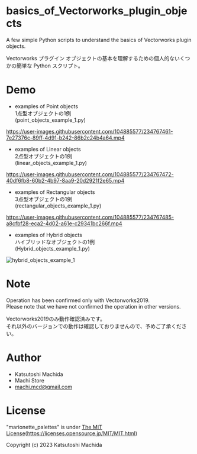 # basics_of_Vectorworks_plugin_objects
A few simple Python scripts to understand the basics of Vectorworks plugin objects.

Vectorworks プラグイン オブジェクトの基本を理解するための個人的ないくつかの簡単な Python スクリプト。

# Demo
- examples of Point objects    
1点型オブジェクトの1例    
(point_objects_example_1.py)

https://user-images.githubusercontent.com/104885577/234767461-7e27376c-89ff-4d91-b242-86b2c24b4a64.mp4


- examples of Linear objects    
2点型オブジェクトの1例    
(linear_objects_example_1.py)

https://user-images.githubusercontent.com/104885577/234767472-40df6fb8-60b2-4b97-8aa9-20d2921f2e65.mp4


- examples of Rectangular objects    
3点型オブジェクトの1例    
(rectangular_objects_example_1.py)

https://user-images.githubusercontent.com/104885577/234767485-a8cfbf28-eca2-4d02-a61e-c29341bc266f.mp4


- examples of Hybrid objects    
ハイブリッドなオブジェクトの1例    
(Hybrid_objects_example_1.py)

![hybrid_objects_example_1](https://user-images.githubusercontent.com/104885577/234775298-33e7415d-960e-4091-a2ae-b37370a15b9d.png)


# Note

Operation has been confirmed only with Vectorworks2019.    
Please note that we have not confirmed the operation in other versions.

Vectorworks2019のみ動作確認済みです。    
それ以外のバージョンでの動作は確認しておりませんので、予めご了承ください。


# Author

* Katsutoshi Machida
* Machi Store
* machi.mcd@gmail.com


# License

"marionette_palettes" is under [The MIT License](https://opensource.org/licenses/mit-license.php)(https://licenses.opensource.jp/MIT/MIT.html)

Copyright (c) 2023 Katsutoshi Machida
